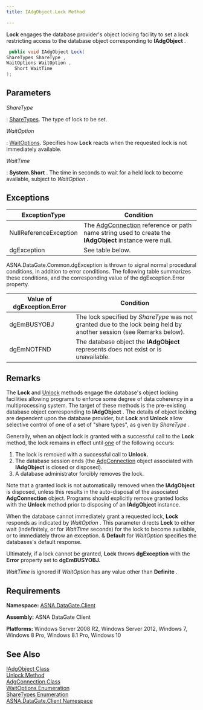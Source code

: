 ```yaml
---
title: IAdgObject.Lock Method

---
```


**Lock** engages the database provider's object locking facility to set a lock restricting access to the database object corresponding to **IAdgObject** .

```cs
 public void IAdgObject Lock(
ShareTypes ShareType ,
WaitOptions WaitOption ,
   Short WaitTime
);
```

## Parameters



 *ShareType* 

: 
[ShareTypes](share-types-enumeration.html). The type of lock to be set.

 *WaitOption* 

: 
[WaitOptions](wait-options-enumeration.html). Specifies how **Lock** reacts when the requested lock is not immediately available.


 *WaitTime* 

: 
**System.Short** . The time in seconds to wait for a held lock to become available, subject to *WaitOption* .



## Exceptions



| ExceptionType | Condition |
| ---- | ---- |
| NullReferenceException | The [AdgConnection](adg-connection-class.html) reference or path name string used to create the **IAdgObject** instance were null. |
| dgException | See table below. |



ASNA.DataGate.Common.dgException is thrown to signal normal procedural conditions, in addition to error conditions. The following table summarizes these conditions, and the corresponding value of the <span>dgException.Error</span> property.
<br />



| Value of dgException.Error | Condition |
| ---- | ---- |
| dgEmBUSYOBJ | The lock specified by *ShareType* was not granted due to the lock being held by another session (see Remarks below). |
| dgEmNOTFND | The database object the **IAdgObject** represents does not exist or is unavailable. |



## Remarks

The **Lock** and [ Unlock](iadg-object-class-unlock-method.html) methods engage the database's object locking facilities allowing programs to enforce some degree of data coherency in a multiprocessing system. The target of these methods is the pre-existing database object corresponding to **IAdgObject** . The details of object locking are dependent upon the database provider, but **Lock** and **Unlock** allow selective control of one of a set of "share types", as given by *ShareType* . 

Generally, when an object lock is granted with a successful call to the **Lock** method, the lock remains in effect until <u>one</u> of the following occurs: 

1. The lock is removed with a successful call to **Unlock.**
2. The database session ends (the [AdgConnection](adg-connection-class.html) object associated with **IAdgObject** is closed or disposed).
3. A database administrator forcibly removes the lock.

Note that a granted lock is not automatically removed when the **IAdgObject** is disposed, unless this results in the auto-disposal of the associated **AdgConnection** object. Programs should explicitly remove granted locks with the **Unlock** method prior to disposing of an **IAdgObject** instance.

When the database cannot immediately grant a requested lock, **Lock** responds as indicated by *WaitOption* . This parameter directs **Lock** to either wait (indefinitely, or for *WaitTime* seconds) for the lock to become available, or to immediately throw an exception. &amp; **Default** for *WaitOption* specifies the databases's default response. 

Ultimately, if a lock cannot be granted, **Lock** throws **dgException** with the **Error** property set to **dgEmBUSYOBJ.** 

*WaitTime* is ignored if *WaitOption* has any value other than **Definite** . 
## Requirements

<span> **Namespace:** [ASNA.DataGate.Client](datagate-client-namespace.html) </span> 

<span> **Assembly:** ASNA DataGate Client</span> 

**Platforms:** Windows Server 2008 R2, Windows Server 2012, Windows 7, Windows 8 Pro, Windows 8.1 Pro, Windows 10
## See Also


[IAdgObject Class](iadg-object-class.html)
      <br />
[Unlock Method](iadg-object-class-unlock-method.html)
      <br />
[AdgConnection Class](adg-connection-class.html)
      <br />
[WaitOptions Enumeration](wait-options-enumeration.html)
      <br />
[ShareTypes Enumeration](share-types-enumeration.html)
      <br />
[ASNA.DataGate.Client Namespace](datagate-client-namespace.html)

